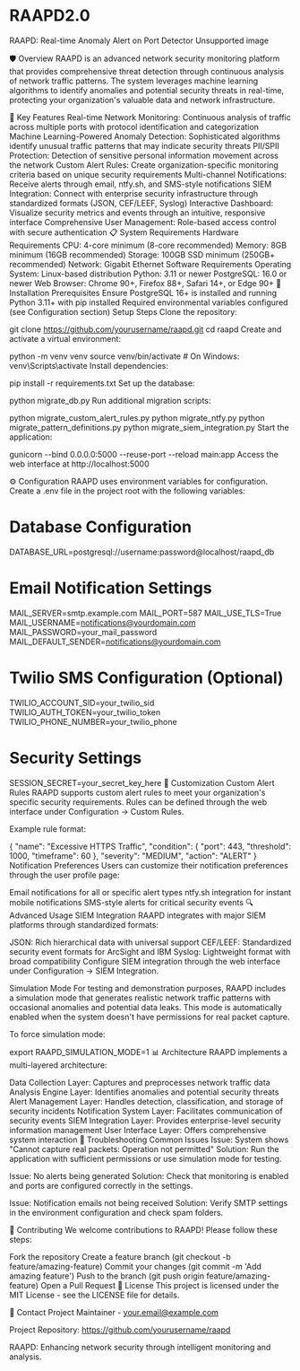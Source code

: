 # RAAPD2.0

RAAPD: Real-time Anomaly Alert on Port Detector
Unsupported image

🛡️ Overview
RAAPD is an advanced network security monitoring platform that provides comprehensive threat detection through continuous analysis of network traffic patterns. The system leverages machine learning algorithms to identify anomalies and potential security threats in real-time, protecting your organization's valuable data and network infrastructure.

🔑 Key Features
Real-time Network Monitoring: Continuous analysis of traffic across multiple ports with protocol identification and categorization
Machine Learning-Powered Anomaly Detection: Sophisticated algorithms identify unusual traffic patterns that may indicate security threats
PII/SPII Protection: Detection of sensitive personal information movement across the network
Custom Alert Rules: Create organization-specific monitoring criteria based on unique security requirements
Multi-channel Notifications: Receive alerts through email, ntfy.sh, and SMS-style notifications
SIEM Integration: Connect with enterprise security infrastructure through standardized formats (JSON, CEF/LEEF, Syslog)
Interactive Dashboard: Visualize security metrics and events through an intuitive, responsive interface
Comprehensive User Management: Role-based access control with secure authentication
📋 System Requirements
Hardware Requirements
CPU: 4-core minimum (8-core recommended)
Memory: 8GB minimum (16GB recommended)
Storage: 100GB SSD minimum (250GB+ recommended)
Network: Gigabit Ethernet
Software Requirements
Operating System: Linux-based distribution
Python: 3.11 or newer
PostgreSQL: 16.0 or newer
Web Browser: Chrome 90+, Firefox 88+, Safari 14+, or Edge 90+
🚀 Installation
Prerequisites
Ensure PostgreSQL 16+ is installed and running
Python 3.11+ with pip installed
Required environmental variables configured (see Configuration section)
Setup Steps
Clone the repository:

git clone https://github.com/yourusername/raapd.git
cd raapd
Create and activate a virtual environment:

python -m venv venv
source venv/bin/activate  # On Windows: venv\Scripts\activate
Install dependencies:

pip install -r requirements.txt
Set up the database:

python migrate_db.py
Run additional migration scripts:

python migrate_custom_alert_rules.py
python migrate_ntfy.py
python migrate_pattern_definitions.py
python migrate_siem_integration.py
Start the application:

gunicorn --bind 0.0.0.0:5000 --reuse-port --reload main:app
Access the web interface at http://localhost:5000

⚙️ Configuration
RAAPD uses environment variables for configuration. Create a .env file in the project root with the following variables:

# Database Configuration
DATABASE_URL=postgresql://username:password@localhost/raapd_db
# Email Notification Settings
MAIL_SERVER=smtp.example.com
MAIL_PORT=587
MAIL_USE_TLS=True
MAIL_USERNAME=notifications@yourdomain.com
MAIL_PASSWORD=your_mail_password
MAIL_DEFAULT_SENDER=notifications@yourdomain.com
# Twilio SMS Configuration (Optional)
TWILIO_ACCOUNT_SID=your_twilio_sid
TWILIO_AUTH_TOKEN=your_twilio_token
TWILIO_PHONE_NUMBER=your_twilio_phone
# Security Settings
SESSION_SECRET=your_secret_key_here
🔧 Customization
Custom Alert Rules
RAAPD supports custom alert rules to meet your organization's specific security requirements. Rules can be defined through the web interface under Configuration → Custom Rules.

Example rule format:

{
  "name": "Excessive HTTPS Traffic",
  "condition": {
    "port": 443,
    "threshold": 1000,
    "timeframe": 60
  },
  "severity": "MEDIUM",
  "action": "ALERT"
}
Notification Preferences
Users can customize their notification preferences through the user profile page:

Email notifications for all or specific alert types
ntfy.sh integration for instant mobile notifications
SMS-style alerts for critical security events
🔍 Advanced Usage
SIEM Integration
RAAPD integrates with major SIEM platforms through standardized formats:

JSON: Rich hierarchical data with universal support
CEF/LEEF: Standardized security event formats for ArcSight and IBM
Syslog: Lightweight format with broad compatibility
Configure SIEM integration through the web interface under Configuration → SIEM Integration.

Simulation Mode
For testing and demonstration purposes, RAAPD includes a simulation mode that generates realistic network traffic patterns with occasional anomalies and potential data leaks. This mode is automatically enabled when the system doesn't have permissions for real packet capture.

To force simulation mode:

export RAAPD_SIMULATION_MODE=1
📊 Architecture
RAAPD implements a multi-layered architecture:

Data Collection Layer: Captures and preprocesses network traffic data
Analysis Engine Layer: Identifies anomalies and potential security threats
Alert Management Layer: Handles detection, classification, and storage of security incidents
Notification System Layer: Facilitates communication of security events
SIEM Integration Layer: Provides enterprise-level security information management
User Interface Layer: Offers comprehensive system interaction
🔎 Troubleshooting
Common Issues
Issue: System shows "Cannot capture real packets: Operation not permitted"
Solution: Run the application with sufficient permissions or use simulation mode for testing.

Issue: No alerts being generated
Solution: Check that monitoring is enabled and ports are configured correctly in the settings.

Issue: Notification emails not being received
Solution: Verify SMTP settings in the environment configuration and check spam folders.

🤝 Contributing
We welcome contributions to RAAPD! Please follow these steps:

Fork the repository
Create a feature branch (git checkout -b feature/amazing-feature)
Commit your changes (git commit -m 'Add amazing feature')
Push to the branch (git push origin feature/amazing-feature)
Open a Pull Request
📜 License
This project is licensed under the MIT License - see the LICENSE file for details.

📧 Contact
Project Maintainer - your.email@example.com

Project Repository: https://github.com/yourusername/raapd

RAAPD: Enhancing network security through intelligent monitoring and analysis.
